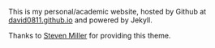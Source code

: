 This is my personal/academic website, hosted by Github at [david0811.github.io](https://david0811.github.io) and powered by Jekyll.

Thanks to [Steven Miller](http://svmiller.github.io) for providing this theme.
